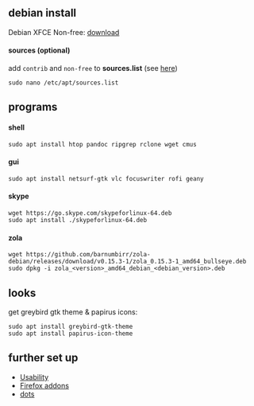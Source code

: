 ## debian install

Debian XFCE Non-free: [download](https://cdimage.debian.org/cdimage/unofficial/non-free/cd-including-firmware/current-live/amd64/iso-hybrid/)

#### sources (optional)

add `contrib` and `non-free` to **sources.list** (see [here](https://wiki.debian.org/SourcesList))

```
sudo nano /etc/apt/sources.list
```

## programs

#### shell

```
sudo apt install htop pandoc ripgrep rclone wget cmus 
```

#### gui

```
sudo apt install netsurf-gtk vlc focuswriter rofi geany
```

#### skype

```
wget https://go.skype.com/skypeforlinux-64.deb
sudo apt install ./skypeforlinux-64.deb
```

#### zola

```
wget https://github.com/barnumbirr/zola-debian/releases/download/v0.15.3-1/zola_0.15.3-1_amd64_bullseye.deb
sudo dpkg -i zola_<version>_amd64_debian_<debian_version>.deb
```

## looks

get greybird gtk theme & papirus icons:

```
sudo apt install greybird-gtk-theme
sudo apt install papirus-icon-theme
```

## further set up

- [Usability](/use.md)
- [Firefox addons](/firefox.md)
- [dots](/dots.md)